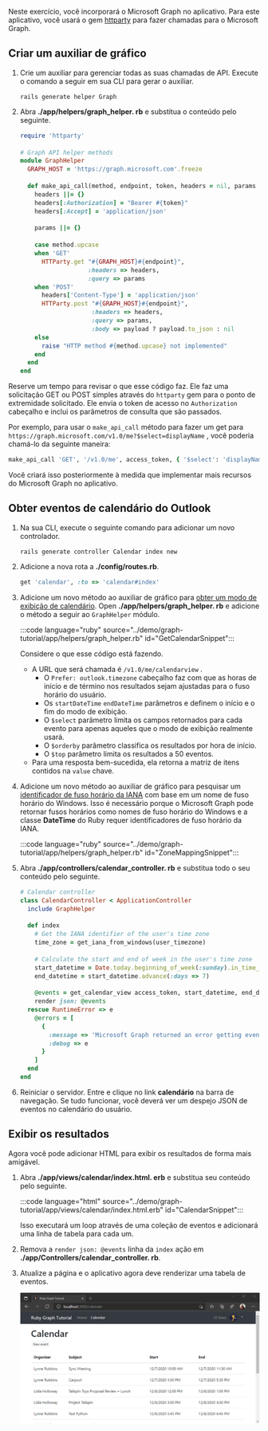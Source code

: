 <!-- markdownlint-disable MD002 MD041 -->

Neste exercício, você incorporará o Microsoft Graph no aplicativo. Para este aplicativo, você usará o gem [httparty](https://github.com/jnunemaker/httparty) para fazer chamadas para o Microsoft Graph.

## <a name="create-a-graph-helper"></a>Criar um auxiliar de gráfico

1. Crie um auxiliar para gerenciar todas as suas chamadas de API. Execute o comando a seguir em sua CLI para gerar o auxiliar.

    ```Shell
    rails generate helper Graph
    ```

1. Abra **./app/helpers/graph_helper. rb** e substitua o conteúdo pelo seguinte.

    ```ruby
    require 'httparty'

    # Graph API helper methods
    module GraphHelper
      GRAPH_HOST = 'https://graph.microsoft.com'.freeze

      def make_api_call(method, endpoint, token, headers = nil, params = nil, payload = nil)
        headers ||= {}
        headers[:Authorization] = "Bearer #{token}"
        headers[:Accept] = 'application/json'

        params ||= {}

        case method.upcase
        when 'GET'
          HTTParty.get "#{GRAPH_HOST}#{endpoint}",
                       :headers => headers,
                       :query => params
        when 'POST'
          headers['Content-Type'] = 'application/json'
          HTTParty.post "#{GRAPH_HOST}#{endpoint}",
                        :headers => headers,
                        :query => params,
                        :body => payload ? payload.to_json : nil
        else
          raise "HTTP method #{method.upcase} not implemented"
        end
      end
    end
    ```

Reserve um tempo para revisar o que esse código faz. Ele faz uma solicitação GET ou POST simples através do `httparty` gem para o ponto de extremidade solicitado. Ele envia o token de acesso no `Authorization` cabeçalho e inclui os parâmetros de consulta que são passados.

Por exemplo, para usar o `make_api_call` método para fazer um get para `https://graph.microsoft.com/v1.0/me?$select=displayName` , você poderia chamá-lo da seguinte maneira:

```ruby
make_api_call 'GET', '/v1.0/me', access_token, { '$select': 'displayName' }
```

Você criará isso posteriormente à medida que implementar mais recursos do Microsoft Graph no aplicativo.

## <a name="get-calendar-events-from-outlook"></a>Obter eventos de calendário do Outlook

1. Na sua CLI, execute o seguinte comando para adicionar um novo controlador.

    ```Shell
    rails generate controller Calendar index new
    ```

1. Adicione a nova rota a **./config/routes.rb**.

    ```ruby
    get 'calendar', :to => 'calendar#index'
    ```

1. Adicione um novo método ao auxiliar de gráfico para [obter um modo de exibição de calendário](https://docs.microsoft.com/graph/api/calendar-list-calendarview?view=graph-rest-1.0). Open **./app/helpers/graph_helper. rb** e adicione o método a seguir ao `GraphHelper` módulo.

    :::code language="ruby" source="../demo/graph-tutorial/app/helpers/graph_helper.rb" id="GetCalendarSnippet":::

    Considere o que esse código está fazendo.

    - A URL que será chamada é `/v1.0/me/calendarview` .
        - O `Prefer: outlook.timezone` cabeçalho faz com que as horas de início e de término nos resultados sejam ajustadas para o fuso horário do usuário.
        - Os `startDateTime` `endDateTime` parâmetros e definem o início e o fim do modo de exibição.
        - O `$select` parâmetro limita os campos retornados para cada evento para apenas aqueles que o modo de exibição realmente usará.
        - O `$orderby` parâmetro classifica os resultados por hora de início.
        - O `$top` parâmetro limita os resultados a 50 eventos.
    - Para uma resposta bem-sucedida, ela retorna a matriz de itens contidos na `value` chave.

1. Adicione um novo método ao auxiliar de gráfico para pesquisar um [identificador de fuso horário da IANA](https://www.iana.org/time-zones) com base em um nome de fuso horário do Windows. Isso é necessário porque o Microsoft Graph pode retornar fusos horários como nomes de fuso horário do Windows e a classe **DateTime** do Ruby requer identificadores de fuso horário da IANA.

    :::code language="ruby" source="../demo/graph-tutorial/app/helpers/graph_helper.rb" id="ZoneMappingSnippet":::

1. Abra **./app/controllers/calendar_controller. rb** e substitua todo o seu conteúdo pelo seguinte.

    ```ruby
    # Calendar controller
    class CalendarController < ApplicationController
      include GraphHelper

      def index
        # Get the IANA identifier of the user's time zone
        time_zone = get_iana_from_windows(user_timezone)

        # Calculate the start and end of week in the user's time zone
        start_datetime = Date.today.beginning_of_week(:sunday).in_time_zone(time_zone).to_time
        end_datetime = start_datetime.advance(:days => 7)

        @events = get_calendar_view access_token, start_datetime, end_datetime, user_timezone || []
        render json: @events
      rescue RuntimeError => e
        @errors = [
          {
            :message => 'Microsoft Graph returned an error getting events.',
            :debug => e
          }
        ]
      end
    end
    ```

1. Reiniciar o servidor. Entre e clique no link **calendário** na barra de navegação. Se tudo funcionar, você deverá ver um despejo JSON de eventos no calendário do usuário.

## <a name="display-the-results"></a>Exibir os resultados

Agora você pode adicionar HTML para exibir os resultados de forma mais amigável.

1. Abra **./app/views/calendar/index.html. erb** e substitua seu conteúdo pelo seguinte.

    :::code language="html" source="../demo/graph-tutorial/app/views/calendar/index.html.erb" id="CalendarSnippet":::

    Isso executará um loop através de uma coleção de eventos e adicionará uma linha de tabela para cada um.

1. Remova a `render json: @events` linha da `index` ação em **./app/Controllers/calendar_controller. rb**.

1. Atualize a página e o aplicativo agora deve renderizar uma tabela de eventos.

    ![Uma captura de tela da tabela de eventos](./images/add-msgraph-01.png)
